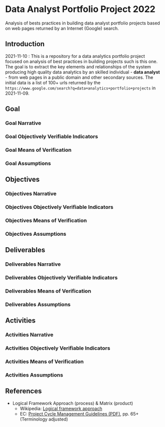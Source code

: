 # Data Analyst Portfolio Project 2022
Analysis of bests practices in building data analyst portfolio projects based on web pages returned by an Internet (Google) search.

## Introduction
2021-11-10 : This is a repository for a data analytics portfolio project focused on analysis of best practices in building projects such is this one. The goal is to extract the key elements and relationships of the system producing high quality data analytics by an skilled individual - **data analyst** - from web pages in a public domain and other secondary sources. The initial data is a list of 100+ urls returned by the `https://www.google.com/search?q=data+analytics+portfolio+projects` in 2021-11-09.

## Goal
### Goal Narrative
### Goal Objectively Verifiable Indicators
### Goal Means of Verification
### Goal Assumptions

## Objectives
### Objectives Narrative
### Objectives Objectively Verifiable Indicators
### Objectives Means of Verification
### Objectives Assumptions

## Deliverables
### Deliverables Narrative
### Deliverables Objectively Verifiable Indicators
### Deliverables Means of Verification
### Deliverables Assumptions

## Activities
### Activities Narrative
### Activities Objectively Verifiable Indicators
### Activities Means of Verification
### Activities Assumptions

## References
- Logical Framework Approach (process) & Matrix (product)
  - Wikipedia: [Logical framework approach](https://en.wikipedia.org/wiki/Logical_framework_approach)
  - EC: [Project Cycle Management Guidelines (PDF)](https://ec.europa.eu/international-partnerships/system/files/methodology-aid-delivery-methods-project-cycle-management-200403_en.pdf), pp. 65+ (Terminology adjusted)
